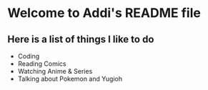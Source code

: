 # Welcome to Addi's README file

## Here is a list of things I like to do

- Coding
- Reading Comics
- Watching Anime & Series
- Talking about Pokemon and Yugioh
